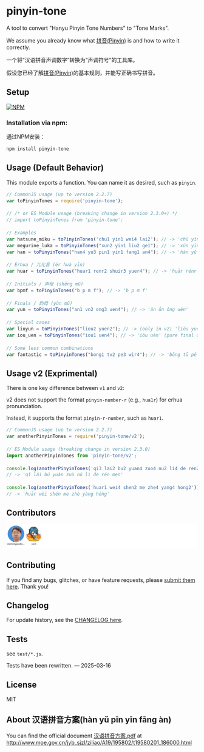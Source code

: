 # pinyin-tone

A tool to convert "Hanyu Pinyin Tone Numbers" to "Tone Marks".

We assume you already know what [拼音(Pinyin)](https://en.wikipedia.org/wiki/Pinyin) is and how to write it correctly.

一个将“汉语拼音声调数字”转换为“声调符号”的工具库。

假设您已经了解[拼音(Pinyin)](https://en.wikipedia.org/wiki/Pinyin)的基本规则，并能写正确书写拼音。

## Setup

[![NPM](https://nodei.co/npm/pinyin-tone.png)](https://nodei.co/npm/pinyin-tone/)

### Installation via npm:

通过NPM安装：

```bash
npm install pinyin-tone
```

## Usage (Default Behavior)

This module exports a function. You can name it as desired, such as `pinyin`.

```javascript
// CommonJS usage (up to version 2.2.7)
var toPinyinTones = require('pinyin-tone');

// /* or ES Module usage (breaking change in version 2.3.0+) */
// import toPinyinTones from 'pinyin-tone';

// Examples
var hatsune_miku = toPinyinTones('chu1 yin1 wei4 lai2'); // -> 'chū yīn wèi lái'
var megurine_luka = toPinyinTones("xun2 yin1 liu2 ge1"); // -> 'xún yīn liú gē'
var han = toPinyinTones("han4 yu3 pin1 yin1 fang1 an4"); // -> 'hàn yǔ pīn yīn fāng àn'

// Erhua / 儿化音 (ér huà yīn)
var huar = toPinyinTones("huar1 renr2 shuir3 yuer4"); // -> 'huār rénr shuǐr yuèr'

// Initials / 声母 (shēng mǔ)
var bpmf = toPinyinTones("b p m f"); // -> 'b p m f'

// Finals / 韵母 (yùn mǔ)
var yun = toPinyinTones("an1 vn2 ong3 uen4"); // -> 'ān ǘn ǒng uèn'

// Special cases
var liuyun = toPinyinTones("liou2 yuen2"); // -> (only in v2) 'lióu yuén'
var iou_uen = toPinyinTones("iou1 uen4"); // -> 'iōu uèn' (pure final only)

// Some less common combinations
var fantastic = toPinyinTones("bong1 tv2 pe3 wir4"); // -> 'bōng tǘ pě wìr'
```

## Usage v2 (Exprimental)

There is one key difference between `v1` and `v2`:

v2 does not support the format `pinyin-number-r` (e.g., `hua1r`) for erhua pronunciation.

Instead, it supports the format `pinyin-r-number`, such as `huar1`.

```javascript
// CommonJS usage (up to version 2.2.7)
var anotherPinyinTones = require('pinyin-tone/v2');

// ES Module usage (breaking change in version 2.3.0)
import anotherPinyinTones from 'pinyin-tone/v2';

console.log(anotherPinyinTones('qi3 lai2 bu2 yuan4 zuo4 nu2 li4 de ren2 men'));
// -> 'qǐ lái bú yuàn zuò nú lì de rén men'

console.log(anotherPinyinTones('huar1 wei4 shen2 me zhe4 yang4 hong2'));
// -> 'huār wèi shén me zhè yàng hóng'
```

## Contributors

![Contributors](CONTRIBUTORS.svg "Contributors")

## Contributing

If you find any bugs, glitches, or have feature requests, please [submit them here](https://github.com/mrchenguozheng/pinyin-tone/issues). Thank you!

## Changelog

For update history, see the [CHANGELOG here](https://github.com/mrchenguozheng/pinyin-tone/blob/master/CHANGELOG.md).

## Tests

see `test/*.js`.

Tests have been rewritten. — 2025-03-16

## License

MIT

## About 汉语拼音方案(hàn yǔ pīn yīn fāng àn)

You can find the official document [汉语拼音方案.pdf] at <http://www.moe.gov.cn/jyb_sjzl/ziliao/A19/195802/t19580201_186000.html>

[汉语拼音方案.pdf]:http://www.moe.gov.cn/ewebeditor/uploadfile/2015/03/02/20150302165814246.pdf
